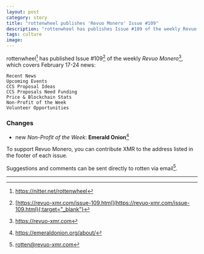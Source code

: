 ```yaml
---
layout: post
category: story
title: "rottenwheel publishes 'Revuo Monero' Issue #109"
description: "rottenwheel has publishes Issue #109 of the weekly Revuo Monero, which covers February 17-24 news."
tags: culture
image: 
---
```


rottenwheel[^1] has published Issue #109[^2] of the weekly *Revuo Monero*[^3], which covers February 17-24 news:

    Recent News
    Upcoming Events
    CCS Proposal Ideas
    CCS Proposals Need Funding
    Price & Blockchain Stats
    Non-Profit of the Week
    Volunteer Opportunities
    
### Changes

- new *Non-Profit of the Week*: **Emerald Onion**[^4]
    
To support Revuo Monero, you can contribute XMR to the address listed in the footer of each issue. 

Suggestions and comments can be sent directly to rotten via email[^5].

---

[^1]: https://nitter.net/rottenwheel
[^2]: [https://revuo-xmr.com/issue-109.html](https://revuo-xmr.com/issue-109.html){:target="_blank"}
[^3]: https://revuo-xmr.com
[^4]: https://emeraldonion.org/about/
[^5]: rotten@revuo-xmr.com
